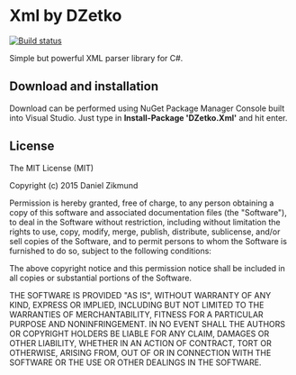 # Xml by DZetko
[![Build status](https://ci.appveyor.com/api/projects/status/mjvlhi9r3mjqr7oi?svg=true)](https://ci.appveyor.com/project/DZetko/xml)

Simple but powerful XML parser library for C#.

## Download and installation
Download can be performed using NuGet Package Manager Console built into Visual Studio. Just type in **Install-Package 'DZetko.Xml'** and hit enter.

## License
The MIT License (MIT)

Copyright (c) 2015 Daniel Zikmund

Permission is hereby granted, free of charge, to any person obtaining a copy
of this software and associated documentation files (the "Software"), to deal
in the Software without restriction, including without limitation the rights
to use, copy, modify, merge, publish, distribute, sublicense, and/or sell
copies of the Software, and to permit persons to whom the Software is
furnished to do so, subject to the following conditions:

The above copyright notice and this permission notice shall be included in all
copies or substantial portions of the Software.

THE SOFTWARE IS PROVIDED "AS IS", WITHOUT WARRANTY OF ANY KIND, EXPRESS OR
IMPLIED, INCLUDING BUT NOT LIMITED TO THE WARRANTIES OF MERCHANTABILITY,
FITNESS FOR A PARTICULAR PURPOSE AND NONINFRINGEMENT. IN NO EVENT SHALL THE
AUTHORS OR COPYRIGHT HOLDERS BE LIABLE FOR ANY CLAIM, DAMAGES OR OTHER
LIABILITY, WHETHER IN AN ACTION OF CONTRACT, TORT OR OTHERWISE, ARISING FROM,
OUT OF OR IN CONNECTION WITH THE SOFTWARE OR THE USE OR OTHER DEALINGS IN THE
SOFTWARE.
